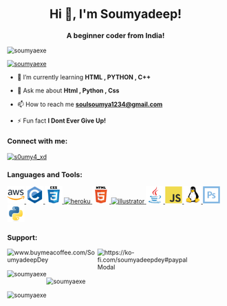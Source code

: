 <h1 align="center">Hi 👋, I'm Soumyadeep!</h1>
<h3 align="center">A beginner coder from India!</h3>

<p align="left"> <img src="https://komarev.com/ghpvc/?username=soumyaexe&label=Profile%20views&color=0e75b6&style=flat" alt="soumyaexe" /> </p>

<p align="left"> <a href="https://github.com/ryo-ma/github-profile-trophy"><img src="https://github-profile-trophy.vercel.app/?username=soumyaexe" alt="soumyaexe" /></a> </p>

- 🌱 I’m currently learning **HTML , PYTHON , C++**

- 💬 Ask me about **Html , Python , Css**

- 📫 How to reach me **soulsoumya1234@gmail.com**

- ⚡ Fun fact **I Dont Ever Give Up!**

<h3 align="left">Connect with me:</h3>
<p align="left">
<a href="https://instagram.com/s0umy4_xd" target="blank"><img align="center" src="https://raw.githubusercontent.com/rahuldkjain/github-profile-readme-generator/master/src/images/icons/Social/instagram.svg" alt="s0umy4_xd" height="30" width="40" /></a>
</p>

<h3 align="left">Languages and Tools:</h3>
<p align="left"> <a href="https://aws.amazon.com" target="_blank" rel="noreferrer"> <img src="https://raw.githubusercontent.com/devicons/devicon/master/icons/amazonwebservices/amazonwebservices-original-wordmark.svg" alt="aws" width="40" height="40"/> </a> <a href="https://www.cprogramming.com/" target="_blank" rel="noreferrer"> <img src="https://raw.githubusercontent.com/devicons/devicon/master/icons/c/c-original.svg" alt="c" width="40" height="40"/> </a> <a href="https://www.w3schools.com/css/" target="_blank" rel="noreferrer"> <img src="https://raw.githubusercontent.com/devicons/devicon/master/icons/css3/css3-original-wordmark.svg" alt="css3" width="40" height="40"/> </a> <a href="https://heroku.com" target="_blank" rel="noreferrer"> <img src="https://www.vectorlogo.zone/logos/heroku/heroku-icon.svg" alt="heroku" width="40" height="40"/> </a> <a href="https://www.w3.org/html/" target="_blank" rel="noreferrer"> <img src="https://raw.githubusercontent.com/devicons/devicon/master/icons/html5/html5-original-wordmark.svg" alt="html5" width="40" height="40"/> </a> <a href="https://www.adobe.com/in/products/illustrator.html" target="_blank" rel="noreferrer"> <img src="https://www.vectorlogo.zone/logos/adobe_illustrator/adobe_illustrator-icon.svg" alt="illustrator" width="40" height="40"/> </a> <a href="https://www.java.com" target="_blank" rel="noreferrer"> <img src="https://raw.githubusercontent.com/devicons/devicon/master/icons/java/java-original.svg" alt="java" width="40" height="40"/> </a> <a href="https://developer.mozilla.org/en-US/docs/Web/JavaScript" target="_blank" rel="noreferrer"> <img src="https://raw.githubusercontent.com/devicons/devicon/master/icons/javascript/javascript-original.svg" alt="javascript" width="40" height="40"/> </a> <a href="https://www.linux.org/" target="_blank" rel="noreferrer"> <img src="https://raw.githubusercontent.com/devicons/devicon/master/icons/linux/linux-original.svg" alt="linux" width="40" height="40"/> </a> <a href="https://www.photoshop.com/en" target="_blank" rel="noreferrer"> <img src="https://raw.githubusercontent.com/devicons/devicon/master/icons/photoshop/photoshop-line.svg" alt="photoshop" width="40" height="40"/> </a> <a href="https://www.python.org" target="_blank" rel="noreferrer"> <img src="https://raw.githubusercontent.com/devicons/devicon/master/icons/python/python-original.svg" alt="python" width="40" height="40"/> </a> </p>

<h3 align="left">Support:</h3>
<p><a href="https://www.buymeacoffee.com/www.buymeacoffee.com/SoumyadeepDey"> <img align="left" src="https://cdn.buymeacoffee.com/buttons/v2/default-yellow.png" height="50" width="210" alt="www.buymeacoffee.com/SoumyadeepDey" /></a><a href="https://ko-fi.com/https://ko-fi.com/soumyadeepdey#paypalModal"> <img align="left" src="https://cdn.ko-fi.com/cdn/kofi3.png?v=3" height="50" width="210" alt="https://ko-fi.com/soumyadeepdey#paypalModal" /></a></p><br><br>

<p><img align="left" src="https://github-readme-stats.vercel.app/api/top-langs?username=soumyaexe&show_icons=true&locale=en&layout=compact" alt="soumyaexe" /></p>

<p>&nbsp;<img align="center" src="https://github-readme-stats.vercel.app/api?username=soumyaexe&show_icons=true&locale=en" alt="soumyaexe" /></p>

<p><img align="center" src="https://github-readme-streak-stats.herokuapp.com/?user=soumyaexe&" alt="soumyaexe" /></p>
